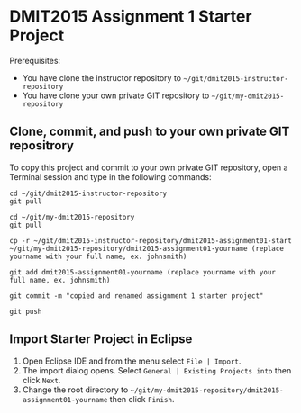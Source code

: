 DMIT2015 Assignment 1 Starter Project
=====================================
Prerequisites:

* You have clone the instructor repository to `~/git/dmit2015-instructor-repository`
* You have clone your own private GIT repository to `~/git/my-dmit2015-repository`

Clone, commit, and push to your own private GIT repositrory
--------------------------------------------------------------
To copy this project and commit to your own private GIT repository, open a Terminal session and type in the following commands:

	cd ~/git/dmit2015-instructor-repository
	git pull
		
	cd ~/git/my-dmit2015-repository
	git pull
	
	cp -r ~/git/dmit2015-instructor-repository/dmit2015-assignment01-start ~/git/my-dmit2015-repository/dmit2015-assignment01-yourname (replace yourname with your full name, ex. johnsmith)

	git add dmit2015-assignment01-yourname (replace yourname with your full name, ex. johnsmith)
	
	git commit -m "copied and renamed assignment 1 starter project"

	git push


Import Starter Project in Eclipse
---------------------------------
1.	Open Eclipse IDE and from the menu select `File | Import`.
2.	The import dialog opens. Select `General | Existing Projects into` then click `Next`.
3.	Change the root directory to `~/git/my-dmit2015-repository/dmit2015-assignment01-yourname` then click `Finish`.

